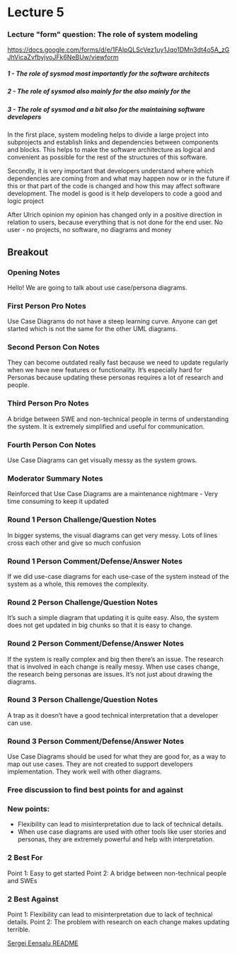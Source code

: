# Lecture 5


### Lecture "form" question: The role of system modeling

https://docs.google.com/forms/d/e/1FAIpQLScVez1uy1Jqo1DMn3dt4o5A_zGJhVicaZvfbyjvoJFk6NeBUw/viewform

##### 1 - The role of sysmod most importantly for the software architects 
##### 2 - The role of sysmod also mainly for the also mainly for the
##### 3 - The role of sysmod and a bit also for the maintaining software developers

In the first place, system modeling helps to divide a large project into subprojects and establish links and dependencies between components and blocks. This helps to make the software architecture as logical and convenient as possible for the rest of the structures of this software.

Secondly, it is very important that developers understand where which dependencies are coming from and what may happen now or in the future if this or that part of the code is changed and how this may affect software development.
The model is good is it help developers to code a good and logic project


After Ulrich opinion my opinion has changed only in a positive direction in relation to users, because everything that is not done for the end user. No user - no projects, no software, no diagrams and money

## Breakout

###  Opening Notes
Hello! We are going to talk about use case/persona diagrams.
### First Person Pro Notes 
Use Case Diagrams do not have a steep learning curve. Anyone can get started which is not the same for the other UML diagrams.
### Second Person Con Notes 
They can become outdated really fast because we need to update regularly when we have new features or functionality. It’s especially hard for Personas because updating these personas requires a lot of research and people. 
### Third Person Pro Notes 
A bridge between SWE and non-technical people in terms of understanding the system. It is extremely simplified and useful for communication.
### Fourth Person Con Notes
Use Case Diagrams can get visually messy as the system grows.
### Moderator Summary Notes
Reinforced that Use Case Diagrams are a maintenance nightmare - Very time consuming to keep it updated
### Round 1 Person Challenge/Question Notes
In bigger systems, the visual diagrams can get very messy. Lots of lines cross each other and give so much confusion
### Round 1 Person Comment/Defense/Answer Notes
If we did use-case diagrams for each use-case of the system instead of the system as a whole, this removes the complexity.
### Round 2 Person Challenge/Question Notes
It’s such a simple diagram that updating it is quite easy. Also, the system does not get updated in big chunks so that it is easy to change.
### Round 2 Person Comment/Defense/Answer Notes
If the system is really complex and big then there’s an issue. The research that is involved in each change is really messy. When use cases change, the research being personas are issues. It’s not just about drawing the diagrams.
### Round 3 Person Challenge/Question Notes 
A trap as it doesn’t have a good technical interpretation that a developer can use.
### Round 3 Person Comment/Defense/Answer Notes 
Use Case Diagrams should be used for what they are good for, as a way to map out use cases. They are not created to support developers implementation. They work well with other diagrams.

### Free discussion to find best points for and against

### New points:
- Flexibility can lead to misinterpretation due to lack of technical details.
- When use case diagrams are used with other tools like user stories and personas, they are extremely powerful and help with interpretation.

### 2 Best For
Point 1: Easy to get started
Point 2: A bridge between non-technical people and SWEs
### 2 Best Against
Point 1: Flexibility can lead to misinterpretation due to lack of technical details.
Point 2: The problem with research on each change makes updating terrible.


[Sergei Eensalu README](/Sergei%20Eensalu/README.md)


